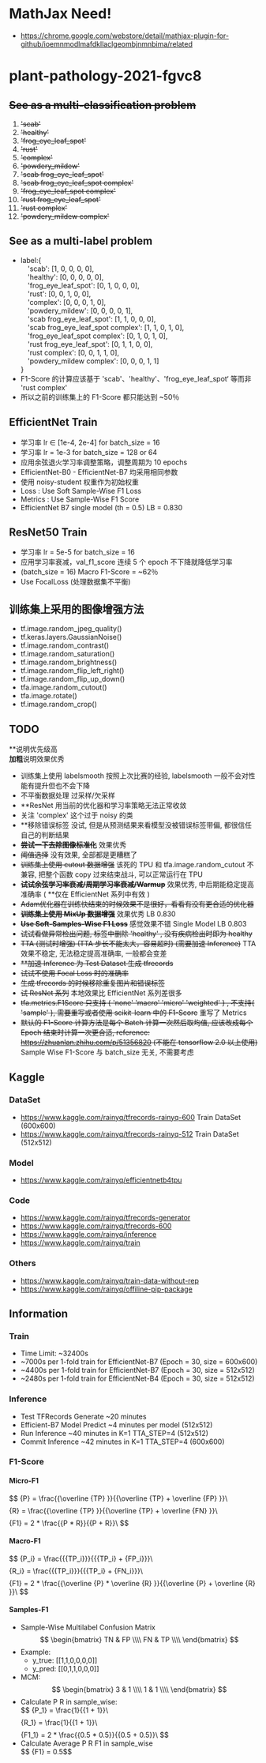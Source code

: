 # MathJax Need!
* https://chrome.google.com/webstore/detail/mathjax-plugin-for-github/ioemnmodlmafdkllaclgeombjnmnbima/related
# plant-pathology-2021-fgvc8
## ~~See as a multi-classification problem~~
1. ~~'scab'~~
2. ~~'healthy'~~
3. ~~'frog_eye_leaf_spot'~~
4. ~~'rust'~~
5. ~~'complex'~~
6. ~~'powdery_mildew'~~
7. ~~'scab frog_eye_leaf_spot'~~
8. ~~'scab frog_eye_leaf_spot complex'~~
9. ~~'frog_eye_leaf_spot complex'~~
10. ~~'rust frog_eye_leaf_spot'~~
11. ~~'rust complex'~~
12. ~~'powdery_mildew complex'~~
## See as a multi-label problem
* label:{<br/>
&emsp;'scab': [1, 0, 0, 0, 0], <br/>
&emsp;'healthy': [0, 0, 0, 0, 0], <br/>
&emsp;'frog_eye_leaf_spot': [0, 1, 0, 0, 0], <br/>
&emsp;'rust': [0, 0, 1, 0, 0], <br/>
&emsp;'complex': [0, 0, 0, 1, 0], <br/>
&emsp;'powdery_mildew': [0, 0, 0, 0, 1], <br/>
&emsp;'scab frog_eye_leaf_spot': [1, 1, 0, 0, 0], <br/>
&emsp;'scab frog_eye_leaf_spot complex': [1, 1, 0, 1, 0], <br/>
&emsp;'frog_eye_leaf_spot complex': [0, 1, 0, 1, 0], <br/>
&emsp;'rust frog_eye_leaf_spot': [0, 1, 1, 0, 0], <br/>
&emsp;'rust complex': [0, 0, 1, 1, 0], <br/>
&emsp;'powdery_mildew complex': [0, 0, 0, 1, 1] <br/>
}<br/>
* F1-Score 的计算应该基于 'scab'、'healthy'、'frog_eye_leaf_spot‘ 等而非 'rust complex' <br/>
* 所以之前的训练集上的 F1-Score 都只能达到 ~50％ <br/>

## EfficientNet Train

* 学习率 lr ∈ [1e-4, 2e-4] for batch_size = 16 <br/>
* 学习率 lr = 1e-3 for batch_size = 128 or 64 <br/>
* 应用余弦退火学习率调整策略，调整周期为 10 epochs <br/>
* EfficientNet-B0 - EfficientNet-B7 均采用相同参数
* 使用 noisy-student 权重作为初始权重 <br/>
* Loss : Use Soft Sample-Wise F1 Loss <br/> 
* Metrics : Use Sample-Wise F1 Score <br/> 
* EfficientNet B7 single model (th = 0.5) LB = 0.830 <br/>

## ResNet50 Train

* 学习率 lr = 5e-5 for batch_size = 16 <br/>
* 应用学习率衰减，val_f1_score 连续 5 个 epoch 不下降就降低学习率 <br/>
* (batch_size = 16) Macro F1-Score = ~62％<br/>
* Use FocalLoss (处理数据集不平衡) <br/>

## 训练集上采用的图像增强方法

* tf.image.random_jpeg_quality() <br/>
* tf.keras.layers.GaussianNoise() <br/>
* tf.image.random_contrast() <br/>
* tf.image.random_saturation() <br/>
* tf.image.random_brightness() <br/>
* tf.image.random_flip_left_right() <br/>
* tf.image.random_flip_up_down() <br/>
* tfa.image.random_cutout() <br/>
* tfa.image.rotate() <br/>
* tf.image.random_crop() <br/>

## TODO

**说明优先级高 <br/>
**加粗**说明效果优秀 <br/>
* 训练集上使用 labelsmooth 按照上次比赛的经验, labelsmooth 一般不会对性能有提升但也不会下降 <br/>
* 不平衡数据处理 过采样/欠采样 <br/>
* **ResNet 用当前的优化器和学习率策略无法正常收敛 <br/>
* 关注 'complex' 这个过于 noisy 的类 <br/>  
* **移除错误标签 没试, 但是从预测结果来看模型没被错误标签带偏, 都很信任自己的判断结果 <br/> 
* ~~**尝试一下去除图像标准化**~~ 效果优秀 <br/>
* ~~阈值选择~~ 没有效果, 全部都是更糟糕了 <br/>  
* ~~训练集上使用 cutout 数据增强~~ 该死的 TPU 和 tfa.image.random_cutout 不兼容, 把整个函数 copy 过来结束战斗, 
  可以正常运行在 TPU <br/>
* ~~**试试余弦学习率衰减/周期学习率衰减/Warmup**~~ 效果优秀, 中后期能稳定提高准确率 ( **仅在 EfficientNet 系列中有效 ) <br/>
* ~~Adam优化器在训练快结束的时候效果不是很好，看看有没有更合适的优化器~~ <br/>
* ~~**训练集上使用 MixUp 数据增强**~~ 效果优秀 LB 0.830  <br/>
* ~~**Use Soft-Samples-Wise F1 Loss**~~ 感觉效果不错 Single Model LB 0.803 <br/>
* ~~试试看做异常检出问题, 标签中删除 'healthy' , 没有疾病检出时即为 healthy~~  <br/>
* ~~TTA (测试时增强) (TTA 步长不能太大，容易超时) (需要加速 Inference)~~ TTA 效果不稳定, 无法稳定提高准确率, 一般都会变差 <br/>
* ~~**加速 Inference 为 Test Dataset 生成 tfrecords~~ <br/>
* ~~试试不使用 Focal Loss 时的准确率~~ <br/>
* ~~生成 tfrecords 的时候移除重复图片和错误标签~~ <br/>
* ~~试 ResNet 系列~~ 本地效果比 EfficientNet 系列差很多 <br/>
* ~~tfa.metrics.F1Score 只支持 { 'none' 'macro' 'micro' 'weighted' } , 不支持{ 'sample' },
  需要重写或者使用 scikit-learn 中的 F1-Score~~ 重写了 Metrics <br/>
* ~~默认的 F1-Score 计算方法是每个 Batch 计算一次然后取均值, 应该改成每个 Epoch 结束时计算一次更合适, 
  reference: https://zhuanlan.zhihu.com/p/51356820 (不能在 tensorflow 2.0 以上使用)~~ 
  Sample Wise F1-Score 与 batch_size 无关, 不需要考虑 <br/>

## Kaggle
### DataSet
* https://www.kaggle.com/rainyq/tfrecords-rainyq-600 Train DataSet (600x600) <br/>
* https://www.kaggle.com/rainyq/tfrecords-rainyq-512 Train DataSet (512x512) <br/>
### Model
* https://www.kaggle.com/rainyq/efficientnetb4tpu <br/>
### Code
* https://www.kaggle.com/rainyq/tfrecords-generator <br/>
* https://www.kaggle.com/rainyq/tfrecords-600 <br/>
* https://www.kaggle.com/rainyq/inference <br/>
* https://www.kaggle.com/rainyq/train <br/>
### Others
* https://www.kaggle.com/rainyq/train-data-without-rep <br/>
* https://www.kaggle.com/rainyq/offiline-pip-package <br/>

## Information
### Train
* Time Limit: ~32400s <br/>
* ~7000s per 1-fold train for EfficientNet-B7 (Epoch = 30, size = 600x600) <br/>
* ~4400s per 1-fold train for EfficientNet-B7 (Epoch = 30, size = 512x512) <br/>
* ~2480s per 1-fold train for EfficientNet-B4 (Epoch = 30, size = 512x512) <br/>
### Inference
* Test TFRecords Generate ~20 minutes <br/>
* Efficient-B7 Model Predict ~4 minutes per model (512x512) <br/>
* Run Inference ~40 minutes in K=1 TTA_STEP=4 (512x512) <br/>
* Commit Inference ~42 minutes in K=1 TTA_STEP=4 (600x600) <br/>
### F1-Score
#### Micro-F1
$$ \{P} = \frac{{\overline {TP} }}{{\overline {TP}  + \overline {FP} }}\ $$
$$ \{R} = \frac{{\overline {TP} }}{{\overline {TP}  + \overline {FN} }}\ $$
$$ \{F1} = 2 * \frac{{P * R}}{{P + R}}\ $$
#### Macro-F1
$$ \{P_i} = \frac{{{TP_i}}}{{{TP_i} + {FP_i}}}\ $$
$$ \{R_i} = \frac{{{TP_i}}}{{{TP_i} + {FN_i}}}\ $$
$$ \{F1} = 2 * \frac{{\overline {P}  * \overline {R} }}{{\overline {P}  + \overline {R} }}\ $$
#### Samples-F1
* Sample-Wise Multilabel Confusion Matrix <br/>
$$
 \begin{bmatrix}
   TN & FP \\\\
   FN & TP \\\\
  \end{bmatrix}
$$
* Example: <br/>
  * y_true: [[1,1,0,0,0,0]] <br/>
  * y_pred: [[0,1,1,0,0,0]] <br/>
* MCM: <br/>
$$
 \begin{bmatrix}
   3 & 1 \\\\
   1 & 1 \\\\
  \end{bmatrix}
$$
* Calculate P R in sample_wise:  <br/>
$$ \{P_1} = \frac{1}{{1 + 1}}\ $$
$$ \{R_1} = \frac{1}{{1 + 1}}\  $$
$$ \{F1_1} = 2 * \frac{{0.5 * 0.5}}{{0.5 + 0.5}}\ $$
* Calculate Average P R F1 in sample_wise <br/>
$$ \{F1} = 0.5$$
